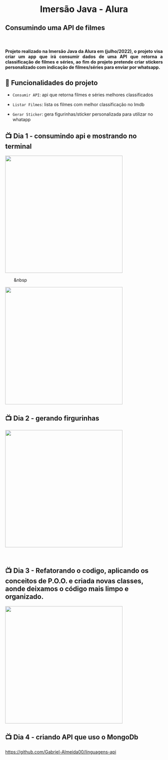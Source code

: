 
<h1 align="center">Imersão Java - Alura</h1>




<h2 > Consumindo uma API de filmes</h2>

<br> 

<h4 align="justify">Projeto realizado na Imersão Java da Alura em (julho/2022), o projeto visa criar um app que irá consumir dados de uma API que retorna a classificação de filmes e séries, ao fim do projeto pretende criar stickers personalizado com indicação de filmes/séries para enviar por whatsapp. </h4>








## :hammer: Funcionalidades do projeto



- `Consumir API`: api que retorna filmes e séries melhores classificados

- `Listar Filmes`: lista os filmes com melhor classificação no Imdb

- `Gerar Sticker`: gera figurinhas/sticker personalizada para utilizar no whatapp











## 📺 Dia 1 - consumindo api e mostrando no terminal

<div>

  <img src="https://github.com/Gabriel-Almeida00/Imersao-java/blob/main/imgs/terminal%20(1).png?raw=true" width="375" />

  &nbsp;&nbsp;&nbsp;&nbsp;&nbsp;&nbsp;&nbsp;&nbsp

  <img src="https://github.com/Gabriel-Almeida00/Imersao-java/blob/main/imgs/terminal%20(2).png?raw=true" width="375" />

</div>


## 📺 Dia 2 - gerando firgurinhas

<div>

  <img src="https://github.com/Gabriel-Almeida00/Imersao-java/blob/main/imgs/figurinhas.png?raw=true" width="375" />

  &nbsp;&nbsp;&nbsp;&nbsp;&nbsp;&nbsp;&nbsp;

 
</div>

## 📺 Dia 3 - Refatorando o codigo, aplicando os conceitos de P.O.O. e criada novas classes, aonde deixamos o código mais limpo e organizado.

<img src="https://github.com/Gabriel-Almeida00/Imersao-java/blob/main/imgs/refatorando.png?raw=true" width="375" />



## 📺 Dia 4 - criando API que uso o MongoDb

https://github.com/Gabriel-Almeida00/linguagens-api

 

 

 
